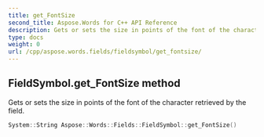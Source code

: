 ```yaml
---
title: get_FontSize
second_title: Aspose.Words for C++ API Reference
description: Gets or sets the size in points of the font of the character retrieved by the field. 
type: docs
weight: 0
url: /cpp/aspose.words.fields/fieldsymbol/get_fontsize/
---
```

## FieldSymbol.get_FontSize method


Gets or sets the size in points of the font of the character retrieved by the field.

```cpp
System::String Aspose::Words::Fields::FieldSymbol::get_FontSize()
```

